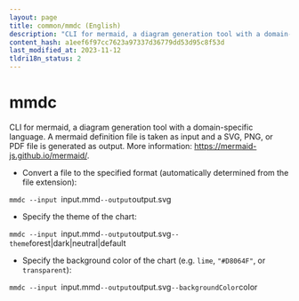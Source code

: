 ```yaml
---
layout: page
title: common/mmdc (English)
description: "CLI for mermaid, a diagram generation tool with a domain-specific language."
content_hash: a1eef6f97cc7623a97337d36779dd53d95c8f53d
last_modified_at: 2023-11-12
tldri18n_status: 2
---
```

# mmdc

CLI for mermaid, a diagram generation tool with a domain-specific language.
A mermaid definition file is taken as input and a SVG, PNG, or PDF file is generated as output.
More information: <https://mermaid-js.github.io/mermaid/>.

- Convert a file to the specified format (automatically determined from the file extension):

`mmdc --input `<span class="tldr-var badge badge-pill bg-dark-lm bg-white-dm text-white-lm text-dark-dm font-weight-bold">input.mmd</span>` --output `<span class="tldr-var badge badge-pill bg-dark-lm bg-white-dm text-white-lm text-dark-dm font-weight-bold">output.svg</span>

- Specify the theme of the chart:

`mmdc --input `<span class="tldr-var badge badge-pill bg-dark-lm bg-white-dm text-white-lm text-dark-dm font-weight-bold">input.mmd</span>` --output `<span class="tldr-var badge badge-pill bg-dark-lm bg-white-dm text-white-lm text-dark-dm font-weight-bold">output.svg</span>` --theme `<span class="tldr-var badge badge-pill bg-dark-lm bg-white-dm text-white-lm text-dark-dm font-weight-bold">forest|dark|neutral|default</span>

- Specify the background color of the chart (e.g. `lime`, `"#D8064F"`, or `transparent`):

`mmdc --input `<span class="tldr-var badge badge-pill bg-dark-lm bg-white-dm text-white-lm text-dark-dm font-weight-bold">input.mmd</span>` --output `<span class="tldr-var badge badge-pill bg-dark-lm bg-white-dm text-white-lm text-dark-dm font-weight-bold">output.svg</span>` --backgroundColor `<span class="tldr-var badge badge-pill bg-dark-lm bg-white-dm text-white-lm text-dark-dm font-weight-bold">color</span>
